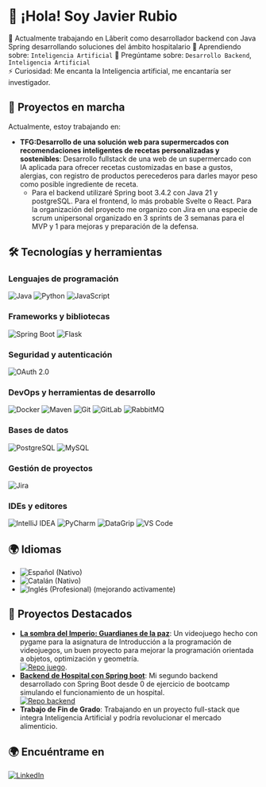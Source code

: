 # 👋 ¡Hola! Soy Javier Rubio

🔭 Actualmente trabajando en Lâberit como desarrollador backend con Java Spring  desarrollando soluciones del ámbito hospitalario
🌱 Aprendiendo sobre: `Inteligencia Artificial`
💬 Pregúntame sobre: `Desarrollo Backend`, `Inteligencia Artificial`  
⚡ Curiosidad: Me encanta la Inteligencia artificial, me encantaría ser investigador.  

## 🌱 Proyectos en marcha

Actualmente, estoy trabajando en:

- **TFG:Desarrollo de una solución web para supermercados con recomendaciones inteligentes de recetas personalizadas y sostenibles**: Desarrollo fullstack de una web de un supermercado con IA aplicada para ofrecer recetas customizadas en base a gustos, alergias, con registro de productos perecederos para darles mayor peso como posible ingrediente de receta.
  - Para el backend utilizaré Spring boot 3.4.2 con Java 21 y postgreSQL. Para el frontend, lo más probable Svelte o React. Para la organización del proyecto me organizo con Jira en una especie de scrum unipersonal organizado en 3 sprints de 3 semanas para el MVP y 1 para mejoras y preparación de la defensa. 

## 🛠️ Tecnologías y herramientas

### Lenguajes de programación
![Java](https://img.shields.io/badge/Java-ED8B00?style=for-the-badge&logo=java&logoColor=white)
![Python](https://img.shields.io/badge/Python-3776AB?style=for-the-badge&logo=python&logoColor=white)
![JavaScript](https://img.shields.io/badge/JavaScript-F7DF1E?style=for-the-badge&logo=javascript&logoColor=black)

### Frameworks y bibliotecas
![Spring Boot](https://img.shields.io/badge/Spring%20Boot-6DB33F?style=for-the-badge&logo=spring-boot&logoColor=white)
![Flask](https://img.shields.io/badge/Flask-000000?style=for-the-badge&logo=flask&logoColor=white)

### Seguridad y autenticación
![OAuth 2.0](https://img.shields.io/badge/OAuth_2.0-3D85C6?style=for-the-badge&logo=oauth&logoColor=white)

### DevOps y herramientas de desarrollo
![Docker](https://img.shields.io/badge/Docker-2496ED?style=for-the-badge&logo=docker&logoColor=white)
![Maven](https://img.shields.io/badge/Apache%20Maven-C71A36?style=for-the-badge&logo=apache-maven&logoColor=white)
![Git](https://img.shields.io/badge/Git-F05032?style=for-the-badge&logo=git&logoColor=white)
![GitLab](https://img.shields.io/badge/GitLab-FC6D26?style=for-the-badge&logo=gitlab&logoColor=white)
![RabbitMQ](https://img.shields.io/badge/RabbitMQ-FF6600?style=for-the-badge&logo=rabbitmq&logoColor=white)

### Bases de datos
![PostgreSQL](https://img.shields.io/badge/PostgreSQL-336791?style=for-the-badge&logo=postgresql&logoColor=white)
![MySQL](https://img.shields.io/badge/MySQL-4479A1?style=for-the-badge&logo=mysql&logoColor=white)

### Gestión de proyectos
![Jira](https://img.shields.io/badge/Jira-0052CC?style=for-the-badge&logo=jira&logoColor=white)

### IDEs y editores
![IntelliJ IDEA](https://img.shields.io/badge/IntelliJ%20IDEA-000000?style=for-the-badge&logo=intellij-idea&logoColor=white)
![PyCharm](https://img.shields.io/badge/PyCharm-000000?style=for-the-badge&logo=pycharm&logoColor=white)
![DataGrip](https://img.shields.io/badge/DataGrip-000000?style=for-the-badge&logo=datagrip&logoColor=white)
![VS Code](https://img.shields.io/badge/Visual%20Studio%20Code-007ACC?style=for-the-badge&logo=visual-studio-code&logoColor=white)

## 🌍 Idiomas

- ![**Español** (Nativo)](https://img.shields.io/badge/Español-Nativo-red?style=for-the-badge&logo=es&logoColor=white)
- ![**Catalán** (Nativo)](https://img.shields.io/badge/Catalán-Nativo-red?style=for-the-badge&logo=cat&logoColor=white)
- ![**Inglés** (Profesional)](https://img.shields.io/badge/Inglés-Profesional-yellow?style=for-the-badge&logo=gb&logoColor=white) (mejorando activamente)

## 🚀 Proyectos Destacados
- [**La sombra del Imperio: Guardianes de la paz**](https://github.com/javirub/La-sombra-del-Imperio-Guardianes-de-la-paz): Un videojuego hecho con pygame para la asignatura de Introducción a la programación de videojuegos, un buen proyecto para mejorar la programación orientada a objetos, optimización y geometría.  
[![Repo juego](https://github-readme-stats.vercel.app/api/pin/?username=javirub&repo=La-sombra-del-Imperio-Guardianes-de-la-paz&show_icons=true&theme=dark)](https://github.com/javirub/La-sombra-del-Imperio-Guardianes-de-la-paz).
- [**Backend de Hospital con Spring boot**](https://github.com/javirub/Spring-3-Hospital-Backend): Mi segundo backend desarrollado con Spring Boot desde 0 de ejercicio de bootcamp simulando el funcionamiento de un hospital.  
[![Repo backend](https://github-readme-stats.vercel.app/api/pin/?username=javirub&repo=Spring-3-Hospital-Backend&show_icons=true&theme=dark)](https://github.com/javirub/Spring-3-Hospital-Backend)
- **Trabajo de Fin de Grado**: Trabajando en un proyecto full-stack que integra Inteligencia Artificial y podría revolucionar el mercado alimenticio.

## 🌍 Encuéntrame en
[![LinkedIn](https://img.shields.io/badge/LinkedIn-blue?style=for-the-badge&logo=linkedin&logoColor=white)](https://www.linkedin.com/in/javirub/)
